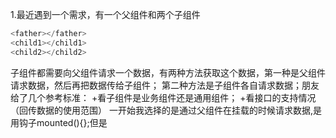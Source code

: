 1.最近遇到一个需求，有一个父组件和两个子组件
```javascript
<father></father>
<child1></child1>
<child2></child2>
```
子组件都需要向父组件请求一个数据，有两种方法获取这个数据，第一种是父组件请求数据，然后再把数据传给子组件；
第二种方法是子组件各自请求数据；朋友给了几个参考标准：
+看子组件是业务组件还是通用组件；
+看接口的支持情况（回传数据的使用范围）
一开始我选择的是通过父组件在挂载的时候请求数据,是用钩子mounted(){};但是
